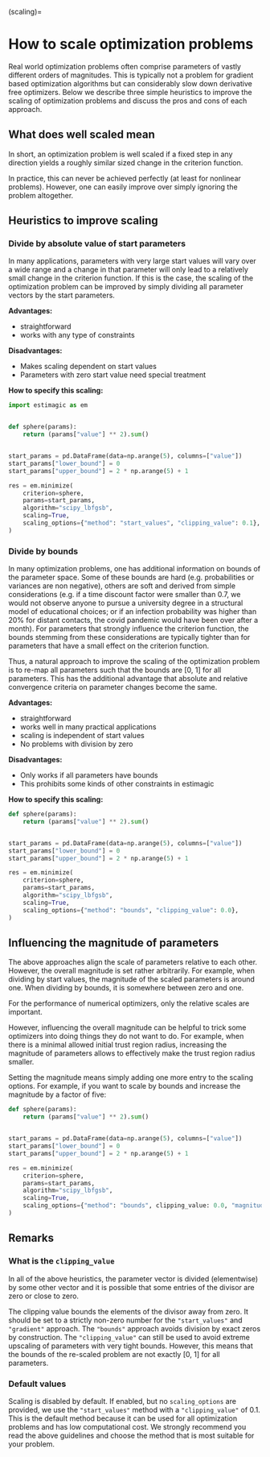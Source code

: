 (scaling)=

# How to scale optimization problems

Real world optimization problems often comprise parameters of vastly different orders of
magnitudes. This is typically not a problem for gradient based optimization algorithms
but can considerably slow down derivative free optimizers. Below we describe three
simple heuristics to improve the scaling of optimization problems and discuss the pros
and cons of each approach.

## What does well scaled mean

In short, an optimization problem is well scaled if a fixed step in any direction yields
a roughly similar sized change in the criterion function.

In practice, this can never be achieved perfectly (at least for nonlinear problems).
However, one can easily improve over simply ignoring the problem altogether.

## Heuristics to improve scaling

### Divide by absolute value of start parameters

In many applications, parameters with very large start values will vary over a wide
range and a change in that parameter will only lead to a relatively small change in
the criterion function. If this is the case, the scaling of the optimization problem
can be improved by simply dividing all parameter vectors by the start parameters.

**Advantages:**

- straightforward
- works with any type of constraints

**Disadvantages:**

- Makes scaling dependent on start values
- Parameters with zero start value need special treatment

**How to specify this scaling:**

```python
import estimagic as em


def sphere(params):
    return (params["value"] ** 2).sum()


start_params = pd.DataFrame(data=np.arange(5), columns=["value"])
start_params["lower_bound"] = 0
start_params["upper_bound"] = 2 * np.arange(5) + 1

res = em.minimize(
    criterion=sphere,
    params=start_params,
    algorithm="scipy_lbfgsb",
    scaling=True,
    scaling_options={"method": "start_values", "clipping_value": 0.1},
)
```

### Divide by bounds

In many optimization problems, one has additional information on bounds of the parameter
space. Some of these bounds are hard (e.g. probabilities or variances are non negative),
others are soft and derived from simple considerations (e.g. if a time discount factor
were smaller than 0.7, we would not observe anyone to pursue a university degree in a
structural model of educational choices; or if an infection probability was higher than
20% for distant contacts, the covid pandemic would have been over after a month). For
parameters that strongly influence the criterion function, the bounds stemming from these
considerations are typically tighter than for parameters that have a small effect on the
criterion function.

Thus, a natural approach to improve the scaling of the optimization problem is to re-map
all parameters such that the bounds are \[0, 1\] for all parameters. This has the
additional advantage that absolute and relative convergence criteria on parameter changes
become the same.

**Advantages:**

- straightforward
- works well in many practical applications
- scaling is independent of start values
- No problems with division by zero

**Disadvantages:**

- Only works if all parameters have bounds
- This prohibits some kinds of other constraints in estimagic

**How to specify this scaling:**

```python
def sphere(params):
    return (params["value"] ** 2).sum()


start_params = pd.DataFrame(data=np.arange(5), columns=["value"])
start_params["lower_bound"] = 0
start_params["upper_bound"] = 2 * np.arange(5) + 1

res = em.minimize(
    criterion=sphere,
    params=start_params,
    algorithm="scipy_lbfgsb",
    scaling=True,
    scaling_options={"method": "bounds", "clipping_value": 0.0},
)
```

## Influencing the magnitude of parameters

The above approaches align the scale of parameters relative to each other. However, the
overall magnitude is set rather arbitrarily. For example, when dividing by start values,
the magnitude of the scaled parameters is around one. When dividing by bounds, it is
somewhere between zero and one.

For the performance of numerical optimizers, only the relative scales are important.

However, influencing the overall magnitude can be helpful to trick some optimizers
into doing things they do not want to do. For example, when there is a minimal allowed
initial trust region radius, increasing the magnitude of parameters allows to
effectively make the trust region radius smaller.

Setting the magnitude means simply adding one more entry to the scaling options. For
example, if you want to scale by bounds and increase the magnitude by a factor of five:

```python
def sphere(params):
    return (params["value"] ** 2).sum()


start_params = pd.DataFrame(data=np.arange(5), columns=["value"])
start_params["lower_bound"] = 0
start_params["upper_bound"] = 2 * np.arange(5) + 1

res = em.minimize(
    criterion=sphere,
    params=start_params,
    algorithm="scipy_lbfgsb",
    scaling=True,
    scaling_options={"method": "bounds", clipping_value: 0.0, "magnitude": 5},
)
```

## Remarks

### What is the `clipping_value`

In all of the above heuristics, the parameter vector is divided (elementwise) by some
other vector and it is possible that some entries of the divisor are zero or close
to zero.

The clipping value bounds the elements of the divisor away from zero. It should be set
to a strictly non-zero number for the `"start_values"` and `"gradient"` approach.
The `"bounds"` approach avoids division by exact zeros by construction. The
`"clipping_value"` can still be used to avoid extreme upscaling of parameters with
very tight bounds. However, this means that the bounds of the re-scaled problem are
not exactly \[0, 1\] for all parameters.

### Default values

Scaling is disabled by default. If enabled, but no `scaling_options` are provided,
we use the `"start_values"` method with a `"clipping_value"` of 0.1. This is the
default method because it can be used for all optimization problems and has low
computational cost. We strongly recommend you read the above guidelines and choose the
method that is most suitable for your problem.
